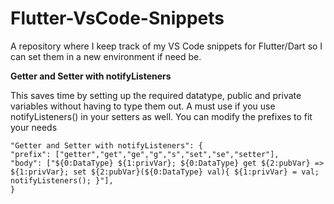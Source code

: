 # Flutter-VsCode-Snippets
A repository where I keep track of my VS Code snippets for Flutter/Dart so I can set them in a new environment if need be.

**Getter and Setter with notifyListeners**

This saves time by setting up the required datatype, public and private variables without having to type them out. A must use if you use notifyListeners() in your setters as well. You can modify the prefixes to fit your needs

    "Getter and Setter with notifyListeners": {
    "prefix": ["getter","get","ge","g","s","set","se","setter"],
    "body": ["${0:DataType} ${1:privVar}; ${0:DataType} get ${2:pubVar} => ${1:privVar}; set ${2:pubVar}(${0:DataType} val){ ${1:privVar} = val; notifyListeners(); }"],
    }
